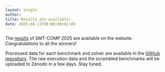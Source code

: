 ```yaml
---
layout: single
author:
title: Results are available!
date: 2025-08-11T00:00:00+01:00
---
```


The [results](/2025/results) of SMT-COMP 2025 are available on the website. Congratulations to all the winners!

Processed data for each benchmark and solver are available in the [GitHub repository](https://github.com/SMT-COMP/smt-comp.github.io/tree/master/data). The raw execution data and the scrambled benchmarks will be uploaded to Zenodo in a few days. Stay tuned.
